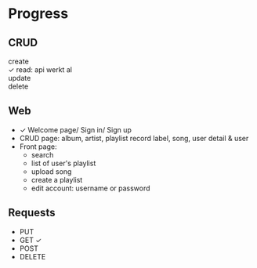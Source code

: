 # Progress
## CRUD
  create  
✓ read: api werkt al  
  update  
  delete  

## Web
- ✓ Welcome page/ Sign in/ Sign up
- CRUD page: album, artist, playlist record label, song, user detail & user
- Front page: 
  - search
  - list of user's playlist
  - upload song 
  - create a playlist  
  - edit account: username or password

## Requests
- PUT
- GET ✓
- POST 
- DELETE
  